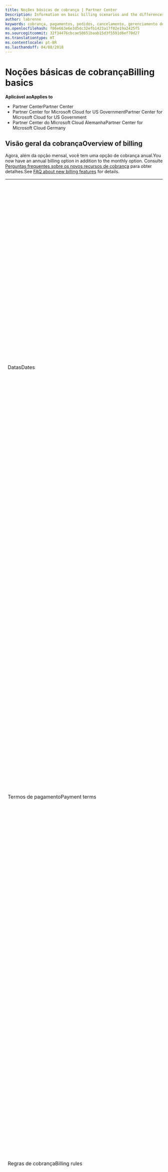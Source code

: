 ```yaml
---
title: Noções básicas de cobrança | Partner Center
Description: Information on basic billing scenarios and the differences between license-based and usage-based billing
author: labrenne
keywords: cobrança, pagamentos, pedidos, cancelamento, gerenciamento de pedidos, falta de pagamento, fraude, uso indevido, imposto, isenções fiscais, arquivos de reconciliação, arquivo de reconciliação
ms.openlocfilehash: f06e663e6e3d5dc32efb1423a17f02e19a2425f5
ms.sourcegitcommit: 32f34476cbcae58651baab15d3f5591d6ef70d27
ms.translationtype: HT
ms.contentlocale: pt-BR
ms.lasthandoff: 04/08/2018
---
```

# <a name="billing-basics"></a><span data-ttu-id="0f234-103">Noções básicas de cobrança</span><span class="sxs-lookup"><span data-stu-id="0f234-103">Billing basics</span></span>

**<span data-ttu-id="0f234-104">Aplicável ao</span><span class="sxs-lookup"><span data-stu-id="0f234-104">Applies to</span></span>**

-  <span data-ttu-id="0f234-105">Partner Center</span><span class="sxs-lookup"><span data-stu-id="0f234-105">Partner Center</span></span>
-  <span data-ttu-id="0f234-106">Partner Center for Microsoft Cloud for US Government</span><span class="sxs-lookup"><span data-stu-id="0f234-106">Partner Center for Microsoft Cloud for US Government</span></span>
-  <span data-ttu-id="0f234-107">Partner Center do Microsoft Cloud Alemanha</span><span class="sxs-lookup"><span data-stu-id="0f234-107">Partner Center for Microsoft Cloud Germany</span></span>

## <a name="overview-of-billing"></a><span data-ttu-id="0f234-108">Visão geral da cobrança</span><span class="sxs-lookup"><span data-stu-id="0f234-108">Overview of billing</span></span>
<span data-ttu-id="0f234-109">Agora, além da opção mensal, você tem uma opção de cobrança anual.</span><span class="sxs-lookup"><span data-stu-id="0f234-109">You now have an annual billing option in addition to the monthly option.</span></span> <span data-ttu-id="0f234-110">Consulte [Perguntas frequentes sobre os novos recursos de cobrança](faq-about-new-billing-features.md) para obter detalhes.</span><span class="sxs-lookup"><span data-stu-id="0f234-110">See [FAQ about new billing features](faq-about-new-billing-features.md) for details.</span></span>

<table>
<colgroup>
<col width="50%" />
<col width="50%" />
</colgroup>
<tbody>
<tr class="odd">
<td><span data-ttu-id="0f234-111">Datas</span><span class="sxs-lookup"><span data-stu-id="0f234-111">Dates</span></span></td>
<td><ul>
<li><span data-ttu-id="0f234-112">Sua data de cobrança mensal é o dia do mês selecionado durante o registro.</span><span class="sxs-lookup"><span data-stu-id="0f234-112">Your monthly billing date is the day of the month you selected during enrollment.</span></span> <span data-ttu-id="0f234-113">A Microsoft enviará um email de confirmação que inclui sua data de cobrança.</span><span class="sxs-lookup"><span data-stu-id="0f234-113">Microsoft will send a confirmation email that includes your billing date.</span></span></li>
<li><span data-ttu-id="0f234-114">Você pode encontrar listas de preços com um (1) mês de antecedência, pois são atualizadas mensalmente.</span><span class="sxs-lookup"><span data-stu-id="0f234-114">You can find price lists one (1) month in advance, as they're updated monthly.</span></span> <span data-ttu-id="0f234-115">Os preços baseados em licença são garantidos durante o período da assinatura, geralmente 12 meses a partir da data de compra.</span><span class="sxs-lookup"><span data-stu-id="0f234-115">License-based prices are guaranteed for the term of the subscription, usually 12 months from the purchase date.</span></span> <span data-ttu-id="0f234-116">Os preços baseados em uso podem ser alterados mensalmente.</span><span class="sxs-lookup"><span data-stu-id="0f234-116">Usage-based prices can change on a monthly basis.</span></span> <span data-ttu-id="0f234-117">Forneceremos um aviso com 30 dias de antecedência sobre qualquer alteração de preço por meio da publicação da nossa Lista de preços para parceiros.</span><span class="sxs-lookup"><span data-stu-id="0f234-117">We will provide 30 days’ notice for any price change through the publication of our Partner Price List.</span></span></li>
</ul></td>
</tr>
<tr class="even">
<td><span data-ttu-id="0f234-118">Termos de pagamento</span><span class="sxs-lookup"><span data-stu-id="0f234-118">Payment terms</span></span></td>
<td><ul>
<li><span data-ttu-id="0f234-119">Termos de pagamento - 60 dias corridos.</span><span class="sxs-lookup"><span data-stu-id="0f234-119">Payment terms - net 60 days.</span></span></li>
<li><span data-ttu-id="0f234-120">Os pagamentos devem ser feitos de acordo com a data de vencimento da fatura (60 dias após a data de cobrança) ou a conta se tornará inadimplente.</span><span class="sxs-lookup"><span data-stu-id="0f234-120">Payments must be made by the invoice due date (60 days after the billing date), or the account will be delinquent.</span></span></li>
<li><span data-ttu-id="0f234-121">As contas inadimplentes estão sujeitas a suspensão e/ou encerramento do programa Provedor de Soluções na Nuvem.</span><span class="sxs-lookup"><span data-stu-id="0f234-121">Delinquent accounts are subject to suspension and/or termination from the Cloud Solution Provider program.</span></span> <span data-ttu-id="0f234-122">As contas suspensas não podem criar novos clientes ou pedidos, solicitar uma relação de revendedor, aumentar ou diminuir quantidades de assinaturas, solicitar assinaturas de complemento, converter ou realizar a transição de uma assinatura. Além disso, elas estarão limitadas ao gerenciamento de clientes, assinaturas e recursos existentes até que as contas sejam reativadas.</span><span class="sxs-lookup"><span data-stu-id="0f234-122">Suspended accounts can't create a new customer or order, request a reseller relationship, increase or decrease quantities of subscriptions, order add-on subscriptions, convert or transition a subscription and will be limited to managing existing customers, subscriptions and resources until the account is brought current.</span></span> <span data-ttu-id="0f234-123">Os parceiros podem retomar a funcionalidade total de suas contas suspensas quando quitarem as cobranças pendentes.</span><span class="sxs-lookup"><span data-stu-id="0f234-123">Partners can regain full functionality of their suspended accounts when they pay their outstanding bills.</span></span></li>
</ul></td>
</tr>
<tr class="odd">
<td><span data-ttu-id="0f234-124">Regras de cobrança</span><span class="sxs-lookup"><span data-stu-id="0f234-124">Billing rules</span></span></td>
<td><ul>
<li><span data-ttu-id="0f234-125">Você receberá uma fatura todo mês para o programa CSP.</span><span class="sxs-lookup"><span data-stu-id="0f234-125">You will receive one invoice each month for the CSP program.</span></span></li>
<li><span data-ttu-id="0f234-126">As assinaturas baseadas em licença são cobradas de acordo com as licenças adquiridas, e não de licenças usadas.</span><span class="sxs-lookup"><span data-stu-id="0f234-126">License-based subscriptions are billed based on licenses purchased, not licenses used.</span></span></li>
<li><span data-ttu-id="0f234-127">As assinaturas por uso do Azure são cobradas com base em taxas limitadas, de acordo com o consumo.</span><span class="sxs-lookup"><span data-stu-id="0f234-127">Azure (usage-based subscriptions) are billed according to metered rates, based on consumption.</span></span></li>
<li><span data-ttu-id="0f234-128">O preço é garantido por meio do termo da assinatura.</span><span class="sxs-lookup"><span data-stu-id="0f234-128">Price is guaranteed through the term of the subscription.</span></span> <span data-ttu-id="0f234-129">Os preços podem mudar na renovação da assinatura.</span><span class="sxs-lookup"><span data-stu-id="0f234-129">Prices may change at subscription renewal.</span></span></li>
</ul></td>
</tr>
<tr class="even">
<td><span data-ttu-id="0f234-130">Disponibilidade de fatura</span><span class="sxs-lookup"><span data-stu-id="0f234-130">Invoice availability</span></span></td>
<td><ul>
<li><span data-ttu-id="0f234-131">Você pode ver e baixar suas faturas e seus arquivos de reconciliação na página Cobrança no Painel de Parceiros.</span><span class="sxs-lookup"><span data-stu-id="0f234-131">You can view and download your invoices and reconciliation files from the Billing page in the Partner Dashboard.</span></span> <span data-ttu-id="0f234-132">Observe que as faturas mensais estarão disponíveis no Painel de Parceiros em até quatro (4) dias da data de cobrança selecionada.</span><span class="sxs-lookup"><span data-stu-id="0f234-132">Note that monthly invoices are available on Partner Dashboard within four (4) days of your selected billing date.</span></span></li>
</ul></td>
</tr>
<tr class="odd">
<td><span data-ttu-id="0f234-133">Ajustes/créditos/cancelamentos</span><span class="sxs-lookup"><span data-stu-id="0f234-133">Adjustments/Credits/Cancellations</span></span></td>
<td><ul>
<li><span data-ttu-id="0f234-134">Você verá os ajustes e créditos em atraso em sua próxima fatura de cobrança após o crédito ou ajuste ser aplicado.</span><span class="sxs-lookup"><span data-stu-id="0f234-134">You'll see adjustments and credits in arrears on your next billing invoice after the credit or adjustment is applied.</span></span></li>
</ul></td>
</tr>
<tr class="even">
<td><span data-ttu-id="0f234-135">Imposto</span><span class="sxs-lookup"><span data-stu-id="0f234-135">Tax</span></span></td>
<td><ul>
<li><span data-ttu-id="0f234-136">Você pagará imposto com base em seus detalhes, (não dos seus clientes) como a relação de faturamento, que é entre você e a Microsoft.</span><span class="sxs-lookup"><span data-stu-id="0f234-136">You will be taxed based on your details, (not your customers') as the billing relationship is between Microsoft and you.</span></span></li>
<li><span data-ttu-id="0f234-137">Você pode enviar seu ID do contribuinte durante a aceitação ou por meio de uma solicitação de serviço.</span><span class="sxs-lookup"><span data-stu-id="0f234-137">You can submit your tax ID during onboarding or via a service request.</span></span> <span data-ttu-id="0f234-138">Você verá as alterações refletidas no seu próximo ciclo de cobrança.</span><span class="sxs-lookup"><span data-stu-id="0f234-138">You'll see the changes reflected on your next billing cycle.</span></span></li>
<li><span data-ttu-id="0f234-139">Para <strong>isenção de impostos sobre vendas e retenção</strong>, você deve enviar a documentação do contribuinte por meio de uma solicitação de serviço.</span><span class="sxs-lookup"><span data-stu-id="0f234-139">For <strong>withholding and sales tax exemption</strong>, you must submit tax documentation via a service request.</span></span> <span data-ttu-id="0f234-140">Você verá as alterações e reembolsos apropriados em seu próximo ciclo de cobrança.</span><span class="sxs-lookup"><span data-stu-id="0f234-140">You'll see the changes and appropriate refunds on your next billing cycle.</span></span></li>
<li><span data-ttu-id="0f234-141">Para <strong>isenção de imposto sobre valor agregado (IVA)</strong>, você deve enviar seu ID de IVA (validado pela Microsoft) por meio de uma solicitação de serviço.</span><span class="sxs-lookup"><span data-stu-id="0f234-141">For <strong>value added tax (VAT) exemption</strong>, you must submit your VAT ID (validated by Microsoft) via a service request.</span></span> <span data-ttu-id="0f234-142">Você verá as alterações e reembolsos apropriados em seu próximo ciclo de cobrança.</span><span class="sxs-lookup"><span data-stu-id="0f234-142">You'll see the changes and appropriate refunds on your next billing cycle.</span></span></li>
<li><span data-ttu-id="0f234-143">Encontre mais detalhes sobre impostos a partir do escritório fiscal local ou de um consultor de impostos.</span><span class="sxs-lookup"><span data-stu-id="0f234-143">Find further tax details from your local tax office or tax advisor.</span></span></li>
</ul></td>
</tr>
</tbody>
</table>

 

## <a name="license-based-billing"></a><span data-ttu-id="0f234-144">Cobrança baseada em licença</span><span class="sxs-lookup"><span data-stu-id="0f234-144">License-based billing</span></span>



<table>
<colgroup>
<col width="50%" />
<col width="50%" />
</colgroup>
<tbody>
<tr class="odd">
<td><span data-ttu-id="0f234-145">Regras de cobrança</span><span class="sxs-lookup"><span data-stu-id="0f234-145">Billing rules</span></span></td>
<td><ul>
<li><span data-ttu-id="0f234-146">As assinaturas são anuais com renovação automática.</span><span class="sxs-lookup"><span data-stu-id="0f234-146">Subscriptions are annual and auto-renewed.</span></span></li>
<li><span data-ttu-id="0f234-147">A cobrança é em 12 pagamentos mensais por assinatura anual.</span><span class="sxs-lookup"><span data-stu-id="0f234-147">Billing is in 12 monthly payments per annual subscription.</span></span></li>
<li><span data-ttu-id="0f234-148">Você será cobrado com antecedência pelo próximo período de cobrança pelos serviços baseados em licença, de acordo com o número de licenças no final do período de cobrança anterior.</span><span class="sxs-lookup"><span data-stu-id="0f234-148">You are billed in advance for the next billing period for license-based services, based on number of licenses at the end of the prior billing period.</span></span></li>
<li><span data-ttu-id="0f234-149">Você é cobrado/creditado em atraso de pagamento por alterações no número de licenças (cálculo proporcional com base em dias de licença).</span><span class="sxs-lookup"><span data-stu-id="0f234-149">You are billed/credited in arrears for any changes in the number of licenses(pro-rata calculation based on license-days).</span></span> <span data-ttu-id="0f234-150">Cálculo proporcional usa a seguinte fórmula: [ROUND((ROUND(Preço unitário \* Quantidade/Número de dias no mês proporcional, 2) \* Número de dias proporcionais) / Quantidade, 2) \* Quantidade]</span><span class="sxs-lookup"><span data-stu-id="0f234-150">Pro-rata calculation uses the following formula: [ROUND((ROUND(Unit Price \* Quantity / Number of days in pro-rated Month, 2) \* Number of pro-rated days) / Quantity, 2) \* Quantity]</span></span></li>
<li><span data-ttu-id="0f234-151">Pagamentos são cobrados por assentos vendidos (não assentos provisionados).</span><span class="sxs-lookup"><span data-stu-id="0f234-151">Payments are billed for seats sold (not seats provisioned).</span></span></li>
</ul></td>
</tr>
<tr class="even">
<td><span data-ttu-id="0f234-152">Ajustes/créditos/cancelamentos</span><span class="sxs-lookup"><span data-stu-id="0f234-152">Adjustments/Credits/Cancellations</span></span></td>
<td><ul>
<li><span data-ttu-id="0f234-153">Taxas de término antecipado atualmente não são cobradas pelo cancelamento dos serviços baseados em licença.</span><span class="sxs-lookup"><span data-stu-id="0f234-153">Early termination fees are currently not charged for the cancellation of license-based services.</span></span></li>
<li><span data-ttu-id="0f234-154">Os créditos de cancelamento para serviços baseados em licença são proporcionais aos dias não utilizados para cancelamentos de ciclo médio (bem como pela diminuição de licenças pela fórmula acima).</span><span class="sxs-lookup"><span data-stu-id="0f234-154">Cancellation credits for licensed based services are pro-rated for unused days for mid-cycle cancellations (as well as license decreases per the formula above).</span></span></li>
</ul></td>
</tr>
</tbody>
</table>

 

## <a name="usage-based-billing"></a><span data-ttu-id="0f234-155">Cobrança baseada em uso</span><span class="sxs-lookup"><span data-stu-id="0f234-155">Usage-based billing</span></span>


<span data-ttu-id="0f234-156">O Azure opera no modelo "pré-pago", em que você só será cobrado pelos serviços Azure usados.</span><span class="sxs-lookup"><span data-stu-id="0f234-156">Azure operates in the "pay as you go" model, in which you are only billed for Azure services used.</span></span>

<table>
<colgroup>
<col width="50%" />
<col width="50%" />
</colgroup>
<tbody>
<tr class="odd">
<td><span data-ttu-id="0f234-157">Regras de cobrança</span><span class="sxs-lookup"><span data-stu-id="0f234-157">Billing rules</span></span></td>
<td><ul>
<li><span data-ttu-id="0f234-158">As assinaturas são de mês a mês e renovadas automaticamente de acordo com as novas taxas de serviço limitadas.</span><span class="sxs-lookup"><span data-stu-id="0f234-158">Subscriptions are month-to-month and auto-renew at the new metered service rates.</span></span> <span data-ttu-id="0f234-159">A cobrança é mensal em atraso de pagamento, de acordo com o uso.</span><span class="sxs-lookup"><span data-stu-id="0f234-159">Billing is monthly in arrears, based on usage.</span></span></li>
<li><span data-ttu-id="0f234-160">As taxas de serviço limitadas podem ser alteradas dentro do ciclo de fatura.</span><span class="sxs-lookup"><span data-stu-id="0f234-160">Metered service rates can change within the invoice cycle.</span></span>
<ul>
<li><span data-ttu-id="0f234-161">Preço aumenta: 30 dias de aviso prévio é fornecido.</span><span class="sxs-lookup"><span data-stu-id="0f234-161">Price increases: 30 days notice is provided.</span></span></li>
<li><span data-ttu-id="0f234-162">Preço diminui: dia de alteração refletido.</span><span class="sxs-lookup"><span data-stu-id="0f234-162">Price decreases: reflected day of change.</span></span></li>
<li><span data-ttu-id="0f234-163">As assinaturas existentes usam a taxa em vigor no início do ciclo de cobrança.</span><span class="sxs-lookup"><span data-stu-id="0f234-163">Existing subscriptions use the rate in effect at the beginning of the bill cycle.</span></span></li>
<li><span data-ttu-id="0f234-164">As novas assinaturas (criadas no ciclo de cobrança) usam a taxa em vigor na data de criação.</span><span class="sxs-lookup"><span data-stu-id="0f234-164">New subscriptions (created within bill cycle) use the rate in effect at the create date.</span></span></li>
</ul></li>
</ul></td>
</tr>
<tr class="even">
<td><span data-ttu-id="0f234-165">Ajustes/créditos/cancelamentos</span><span class="sxs-lookup"><span data-stu-id="0f234-165">Adjustments/Credits/Cancellations</span></span></td>
<td><ul>
<li><span data-ttu-id="0f234-166">Você verá pagamentos com ajustes em sua próxima fatura de cobrança mensal.</span><span class="sxs-lookup"><span data-stu-id="0f234-166">You'll see payments with adjustments on your next monthly billing invoice.</span></span></li>
<li><span data-ttu-id="0f234-167">Taxas de término antecipado atualmente não são cobradas pelo cancelamento dos serviços baseados em uso.</span><span class="sxs-lookup"><span data-stu-id="0f234-167">Early termination fees are currently not charged for the cancellation of usage-based services.</span></span></li>
<li><span data-ttu-id="0f234-168">Você verá créditos de qualquer tipo, incluindo créditos SLAs, em sua próxima fatura de cobrança mensal.</span><span class="sxs-lookup"><span data-stu-id="0f234-168">You'll see credits of any type, including SLA credits, on your next monthly billing invoice.</span></span></li>
</ul></td>
</tr>
</tbody>
</table>

